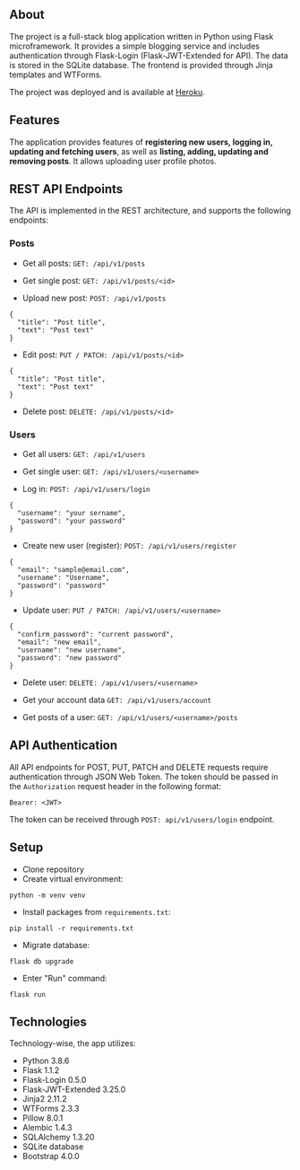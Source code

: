 ## About

The project is a full-stack blog application written in Python using Flask microframework. It provides a simple blogging service and includes authentication through Flask-Login (Flask-JWT-Extended for API). The data is stored in the SQLite database. The frontend is provided through Jinja templates and WTForms.

The project was deployed and is available at [Heroku](https://flask-company-blog-app.herokuapp.com/).

## Features

The application provides features of **registering new users, logging in, updating and fetching users**, as well as **listing, adding, updating and removing posts**. It allows uploading user profile photos.

## REST API Endpoints

The API is implemented in the REST architecture, and supports the following endpoints:

### Posts
- Get all posts:
`
GET: /api/v1/posts
`

- Get single post:
`
GET: /api/v1/posts/<id>
`

- Upload new post:
`
POST: /api/v1/posts
`  
```
{
  "title": "Post title",
  "text": "Post text"
}
```

- Edit post:
`
PUT / PATCH: /api/v1/posts/<id>
`  
```
{
  "title": "Post title",
  "text": "Post text"
}
```

- Delete post:
`
DELETE: /api/v1/posts/<id>
`


### Users
- Get all users:
`
GET: /api/v1/users
`

- Get single user:
`
GET: /api/v1/users/<username>
`

- Log in:
`
POST: /api/v1/users/login
`  
```
{
  "username": "your sername",
  "password": "your password"
}
```


- Create new user (register):
`
POST: /api/v1/users/register
`  
```
{
  "email": "sample@email.com",
  "username": "Username",
  "password": "password"
}
```

- Update user:
`
PUT / PATCH: /api/v1/users/<username>
`  
```
{
  "confirm_password": "current password",
  "email": "new email",
  "username": "new username",
  "password": "new password"
}
```

- Delete user:
`
DELETE: /api/v1/users/<username>
`

- Get your account data
`
GET: /api/v1/users/account
`  

- Get posts of a user:
`
GET: /api/v1/users/<username>/posts
`  

## API Authentication
All API endpoints for POST, PUT, PATCH and DELETE requests require authentication through JSON Web Token. The token should be passed in the `Authorization` request header in the following format:
```
Bearer: <JWT>
```
The token can be received through `POST: api/v1/users/login` endpoint.

## Setup

- Clone repository
- Create virtual environment:
```
python -m venv venv
```
- Install packages from `requirements.txt`:
```
pip install -r requirements.txt
```
- Migrate database:
```
flask db upgrade
```
- Enter "Run" command:
```
flask run
```

## Technologies

Technology-wise, the app utilizes:
- Python 3.8.6
- Flask 1.1.2
- Flask-Login 0.5.0
- Flask-JWT-Extended 3.25.0
- Jinja2 2.11.2
- WTForms 2.3.3
- Pillow 8.0.1
- Alembic 1.4.3
- SQLAlchemy 1.3.20
- SQLite database
- Bootstrap 4.0.0
